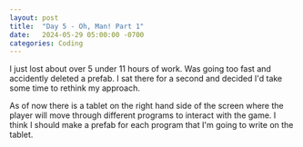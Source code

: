 ```yaml
---
layout: post
title:  "Day 5 - Oh, Man! Part 1"
date:   2024-05-29 05:00:00 -0700
categories: Coding
---
```


I just lost about over 5 under 11 hours of work. Was going too fast and accidently deleted a prefab. I sat there for a second and decided I'd take some time to rethink my approach.

As of now there is a tablet on the right hand side of the screen where the player will move through different programs to interact with the game.
I think I should make a prefab for each program that I'm going to write on the tablet. 